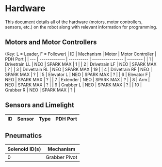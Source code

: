 # Hardware

This document details all of the hardware (motors, motor controllers, sensors, etc.) on the robot along with relevant information for programming.

## Motors and Motor Controllers
(Key: L = Leader, F = Follower)
| ID  |   Mechanism   |   Motor    | Motor Controller | PDH Port |
| --- | ------------- | ---------- | ---------------- | -------- |
| 1   | Drivetrain LL | NEO        | SPARK MAX        | 1        |
| 2   | Drivetrain LF | NEO        | SPARK MAX        | ?        |
| 3   | Drivetrain RL | NEO        | SPARK MAX        | 19       |
| 4   | Drivetrain RF | NEO        | SPARK MAX        | ?        |
| 5   | Elevator L    | NEO        | SPARK MAX        | ?        |
| 6   | Elevator F    | NEO        | SPARK MAX        | ?        |
| 7   | Extender      | NEO        | SPARK MAX        | ?        |
| 8   | Arm           | NEO        | SPARK MAX        | ?        |
| 9   | Grabber L     | NEO        | SPARK MAX        | ?        |
| 10  | Grabber R     | NEO        | SPARK MAX        | ?        |



## Sensors and Limelight
| ID  | Sensor | Type | PDH Port|
| --- | ------ | ---- | ------- | 


## Pneumatics

| Solenoid ID(s) | Mechanism               |
| -------------- |-------------------------|
| 0              | Grabber Pivot           |

